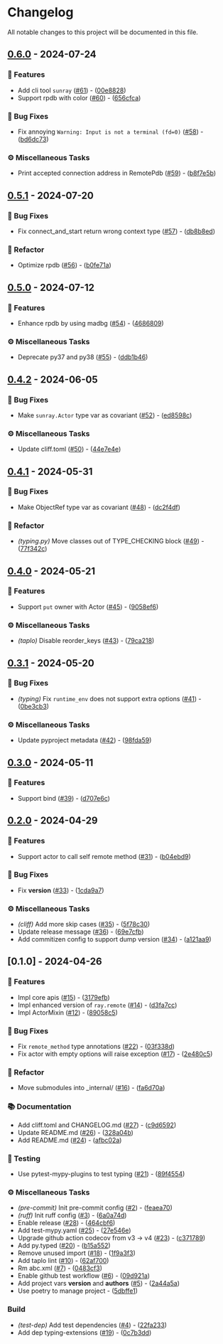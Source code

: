 # Changelog

All notable changes to this project will be documented in this file.

## [0.6.0](https://github.com/zen-xu/sunray/compare/0.5.1..0.6.0) - 2024-07-24

### 🚀  Features

- Add cli tool `sunray` ([#61](https://github.com/zen-xu/sunray/issues/61)) - ([00e8828](https://github.com/zen-xu/sunray/commit/00e8828edf39e58e66e243736fb44c77bfe948cc))
- Support rpdb with color ([#60](https://github.com/zen-xu/sunray/issues/60)) - ([656cfca](https://github.com/zen-xu/sunray/commit/656cfcaae811753864023d0119e47acd30c0a258))

### 🐛 Bug Fixes

- Fix annoying `Warning: Input is not a terminal (fd=0)` ([#58](https://github.com/zen-xu/sunray/issues/58)) - ([bd6dc73](https://github.com/zen-xu/sunray/commit/bd6dc73a096f061114e2889ebaef76aaf4f6a664))

### ⚙️ Miscellaneous Tasks

- Print accepted connection address in RemotePdb ([#59](https://github.com/zen-xu/sunray/issues/59)) - ([b8f7e5b](https://github.com/zen-xu/sunray/commit/b8f7e5b923f931708c749e113d4dd7fd5d7c128e))

## [0.5.1](https://github.com/zen-xu/sunray/compare/0.5.0..0.5.1) - 2024-07-20

### 🐛 Bug Fixes

- Fix connect_and_start return wrong context type ([#57](https://github.com/zen-xu/sunray/issues/57)) - ([db8b8ed](https://github.com/zen-xu/sunray/commit/db8b8ed832d4b5d730751f14d5a0dd4bd5cf615e))

### 🚜 Refactor

- Optimize rpdb ([#56](https://github.com/zen-xu/sunray/issues/56)) - ([b0fe71a](https://github.com/zen-xu/sunray/commit/b0fe71aefbe8db8089a9e589295c90e6a064753e))

## [0.5.0](https://github.com/zen-xu/sunray/compare/0.4.2..0.5.0) - 2024-07-12

### 🚀  Features

- Enhance rpdb by using madbg ([#54](https://github.com/zen-xu/sunray/issues/54)) - ([4686809](https://github.com/zen-xu/sunray/commit/4686809128dc0380c1783f2050539f47ec2e1da7))

### ⚙️ Miscellaneous Tasks

- Deprecate py37 and py38 ([#55](https://github.com/zen-xu/sunray/issues/55)) - ([ddb1b46](https://github.com/zen-xu/sunray/commit/ddb1b465bfd1d50e6278e40cf7a9c6a200d2f799))

## [0.4.2](https://github.com/zen-xu/sunray/compare/0.4.1..0.4.2) - 2024-06-05

### 🐛 Bug Fixes

- Make `sunray.Actor` type var as covariant ([#52](https://github.com/zen-xu/sunray/issues/52)) - ([ed8598c](https://github.com/zen-xu/sunray/commit/ed8598c2db367ac2bcb1aad4bc5171e15d060d4b))

### ⚙️ Miscellaneous Tasks

- Update cliff.toml ([#50](https://github.com/zen-xu/sunray/issues/50)) - ([44e7e4e](https://github.com/zen-xu/sunray/commit/44e7e4e31d77a291ff174e14027f7e9b929ba01e))

## [0.4.1](https://github.com/zen-xu/sunray/compare/0.4.0..0.4.1) - 2024-05-31

### 🐛 Bug Fixes

- Make ObjectRef type var as covariant ([#48](https://github.com/zen-xu/sunray/issues/48)) - ([dc2f4df](https://github.com/zen-xu/sunray/commit/dc2f4dff09effdbe9c3da22ec36b6f7eb9c9462f))

### 🚜 Refactor

- *(typing.py)* Move classes out of TYPE_CHECKING block ([#49](https://github.com/zen-xu/sunray/issues/49)) - ([77f342c](https://github.com/zen-xu/sunray/commit/77f342c10ffc16eb59a1798a2ae6dfc648991455))

## [0.4.0](https://github.com/zen-xu/sunray/compare/0.3.1..0.4.0) - 2024-05-21

### 🚀  Features

- Support `put` owner with Actor ([#45](https://github.com/zen-xu/sunray/issues/45)) - ([9058ef6](https://github.com/zen-xu/sunray/commit/9058ef6c9ead13922f47fa52c8d0b286cf6eccde))

### ⚙️ Miscellaneous Tasks

- *(taplo)* Disable reorder_keys ([#43](https://github.com/zen-xu/sunray/issues/43)) - ([79ca218](https://github.com/zen-xu/sunray/commit/79ca218e151fbbc45a534d35880982cffc6e442e))

## [0.3.1](https://github.com/zen-xu/sunray/compare/0.3.0..0.3.1) - 2024-05-20

### 🐛 Bug Fixes

- *(typing)* Fix `runtime_env` does not support extra options ([#41](https://github.com/zen-xu/sunray/issues/41)) - ([0be3cb3](https://github.com/zen-xu/sunray/commit/0be3cb37a1e76f9ea655b98f3efb87fcc5e70876))

### ⚙️ Miscellaneous Tasks

- Update pyproject metadata ([#42](https://github.com/zen-xu/sunray/issues/42)) - ([98fda59](https://github.com/zen-xu/sunray/commit/98fda59fb9ace0523af47329777d3fac3ad030c5))

## [0.3.0](https://github.com/zen-xu/sunray/compare/0.2.0..0.3.0) - 2024-05-11

### 🚀  Features

- Support bind ([#39](https://github.com/zen-xu/sunray/issues/39)) - ([d707e6c](https://github.com/zen-xu/sunray/commit/d707e6c5491bef8ca98352d1ef3da388ee4ea975))

## [0.2.0](https://github.com/zen-xu/sunray/compare/0.1.0..0.2.0) - 2024-04-29

### 🚀  Features

- Support actor to call self remote method ([#31](https://github.com/zen-xu/sunray/issues/31)) - ([b04ebd9](https://github.com/zen-xu/sunray/commit/b04ebd93710b205bec8c1dbbc095ec4a0a2a732d))

### 🐛 Bug Fixes

- Fix __version__ ([#33](https://github.com/zen-xu/sunray/issues/33)) - ([1cda9a7](https://github.com/zen-xu/sunray/commit/1cda9a735cd5e18b59b775e5e7e361cda2bdd6fd))

### ⚙️ Miscellaneous Tasks

- *(cliff)* Add more skip cases ([#35](https://github.com/zen-xu/sunray/issues/35)) - ([5f78c30](https://github.com/zen-xu/sunray/commit/5f78c30fb364be2141a5d0ab7ce23a46acf481fc))
- Update release message ([#36](https://github.com/zen-xu/sunray/issues/36)) - ([69e7cfb](https://github.com/zen-xu/sunray/commit/69e7cfb6191c67234eeff0809aebf6b93b8cd792))
- Add commitizen config to support dump version ([#34](https://github.com/zen-xu/sunray/issues/34)) - ([a121aa9](https://github.com/zen-xu/sunray/commit/a121aa937b7b8fa80e71b04c8e7cd4d114cbf96b))

## [0.1.0] - 2024-04-26

### 🚀  Features

- Impl core apis ([#15](https://github.com/zen-xu/sunray/issues/15)) - ([3179efb](https://github.com/zen-xu/sunray/commit/3179efbaded1227720d0b9461f2d7a86ddd7d6c1))
- Impl enhanced version of `ray.remote` ([#14](https://github.com/zen-xu/sunray/issues/14)) - ([d3fa7cc](https://github.com/zen-xu/sunray/commit/d3fa7cc8dcf7a8a0db54027f035cc41013b6147a))
- Impl ActorMixin ([#12](https://github.com/zen-xu/sunray/issues/12)) - ([89058c5](https://github.com/zen-xu/sunray/commit/89058c59d101093112e4f6076270cc718bb20a8d))

### 🐛 Bug Fixes

- Fix `remote_method`  type annotations ([#22](https://github.com/zen-xu/sunray/issues/22)) - ([03f338d](https://github.com/zen-xu/sunray/commit/03f338dd3f3df484b734bf9906e624e4b238560b))
- Fix actor with empty options will raise exception ([#17](https://github.com/zen-xu/sunray/issues/17)) - ([2e480c5](https://github.com/zen-xu/sunray/commit/2e480c553a0b3a4871b61e8fe5e53b5a1a927514))

### 🚜 Refactor

- Move submodules into _internal/ ([#16](https://github.com/zen-xu/sunray/issues/16)) - ([fa6d70a](https://github.com/zen-xu/sunray/commit/fa6d70a3fac3ac9be8a0fc93f4b98b9db56996e9))

### 📚 Documentation

- Add cliff.toml and CHANGELOG.md ([#27](https://github.com/zen-xu/sunray/issues/27)) - ([c9d6592](https://github.com/zen-xu/sunray/commit/c9d65925ef264069daa2158bd5f3c172c7cce7be))
- Update README.md ([#26](https://github.com/zen-xu/sunray/issues/26)) - ([328a04b](https://github.com/zen-xu/sunray/commit/328a04bdb7701bbc97aa9d4b87ae1d668288857f))
- Add README.md ([#24](https://github.com/zen-xu/sunray/issues/24)) - ([afbc02a](https://github.com/zen-xu/sunray/commit/afbc02a9350c29c7488b0ccb01c9db6d003e67d5))

### 🧪 Testing

- Use pytest-mypy-plugins to test typing ([#21](https://github.com/zen-xu/sunray/issues/21)) - ([89f4554](https://github.com/zen-xu/sunray/commit/89f45546d5f06aafa85953dbf2964d8b19722370))

### ⚙️ Miscellaneous Tasks

- *(pre-commit)* Init pre-commit config ([#2](https://github.com/zen-xu/sunray/issues/2)) - ([feaea70](https://github.com/zen-xu/sunray/commit/feaea7083bd1d553d169fbeb66b388c7109a22e8))
- *(ruff)* Init ruff config ([#3](https://github.com/zen-xu/sunray/issues/3)) - ([6a0a74d](https://github.com/zen-xu/sunray/commit/6a0a74d7866269755154bd572aad72e5e20bff58))
- Enable release ([#28](https://github.com/zen-xu/sunray/issues/28)) - ([464cbf6](https://github.com/zen-xu/sunray/commit/464cbf6244fec337fea3821753e5b23d9cf0b6a6))
- Add test-mypy.yaml ([#25](https://github.com/zen-xu/sunray/issues/25)) - ([27e546e](https://github.com/zen-xu/sunray/commit/27e546e11ff56fe7301f973745a99462813c041a))
- Upgrade github action codecov from v3 -> v4 ([#23](https://github.com/zen-xu/sunray/issues/23)) - ([c371789](https://github.com/zen-xu/sunray/commit/c3717891d294cad7dfcfcba9cdccda87468fb76a))
- Add py.typed ([#20](https://github.com/zen-xu/sunray/issues/20)) - ([b15a552](https://github.com/zen-xu/sunray/commit/b15a552c2323fdec14dfdc8266a2112b5cdf8a5b))
- Remove unused import ([#18](https://github.com/zen-xu/sunray/issues/18)) - ([1f9a3f3](https://github.com/zen-xu/sunray/commit/1f9a3f3e8cac59164e7639bba0c53f1e944e8cf6))
- Add taplo lint ([#10](https://github.com/zen-xu/sunray/issues/10)) - ([62af700](https://github.com/zen-xu/sunray/commit/62af700394d83c96938afa4ab4efb469723659e5))
- Rm abc.xml ([#7](https://github.com/zen-xu/sunray/issues/7)) - ([0483cf3](https://github.com/zen-xu/sunray/commit/0483cf37c8d145293215cf8c41842fcf50a25970))
- Enable github test workflow ([#6](https://github.com/zen-xu/sunray/issues/6)) - ([09d921a](https://github.com/zen-xu/sunray/commit/09d921a9cb1dbd31a490dff0a2435e1393a80f25))
- Add project vars __version__ and __authors__ ([#5](https://github.com/zen-xu/sunray/issues/5)) - ([2a44a5a](https://github.com/zen-xu/sunray/commit/2a44a5a7318ea096895d0c58fbde3328e00f5a82))
- Use poetry to manage project - ([5dbffe1](https://github.com/zen-xu/sunray/commit/5dbffe1984f5226e9d481ef673819dbb8f9332c3))

### Build

- *(test-dep)* Add test dependencies ([#4](https://github.com/zen-xu/sunray/issues/4)) - ([22fa233](https://github.com/zen-xu/sunray/commit/22fa2335fcd99e006128cc4d2f8cde424634872f))
- Add dep typing-extensions ([#19](https://github.com/zen-xu/sunray/issues/19)) - ([0c7b3dd](https://github.com/zen-xu/sunray/commit/0c7b3ddbef270eaaeffed1bb82cd21d5e906edec))

<!-- generated by git-cliff -->
